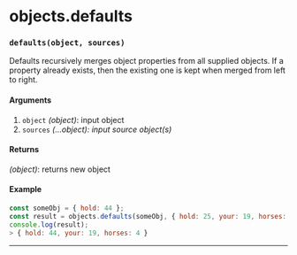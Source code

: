 # objects.defaults

<!-- div class="doc-container" -->

<!-- div -->


<!-- div -->

<h3 id="defaultsobject-sources"><code>defaults(object, sources)</code></h3>

Defaults recursively merges object properties from all supplied objects. If a property
already exists, then the existing one is kept when merged from left to right.

#### Arguments
1. `object` *(object)*: input object
2. `sources` *(...object): input source object(s)*

#### Returns
*(object)*: returns new object

#### Example
```js
const someObj = { hold: 44 };
const result = objects.defaults(someObj, { hold: 25, your: 19, horses: 4 });
console.log(result);
> { hold: 44, your: 19, horses: 4 }
```
---

<!-- /div -->

<!-- /div -->

<!-- /div -->
